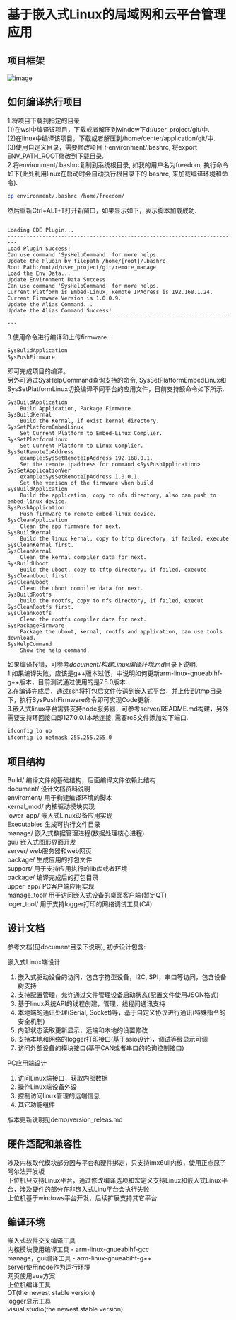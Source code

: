 # 基于嵌入式Linux的局域网和云平台管理应用

## 项目框架

![image](https://github.com/zc110747/remote_manage/document/image/firmware.jpg)

## 如何编译执行项目
1.将项目下载到指定的目录  
(1)在wsl中编译该项目，下载或者解压到window下d:/user_project/git/中.<br/>
(2)在linux中编译该项目，下载或者解压到/home/center/application/git/中.<br/>
(3)使用自定义目录，需要修改项目下environment/.bashrc, 将export ENV_PATH_ROOT修改到下载目录.<br/>
2.将environment/.bashrc复制到系统根目录, 如我的用户名为freedom, 执行命令如下(此处利用linux在启动时会自动执行根目录下的.bashrc, 来加载编译环境和命令).<br/>
```bash
cp environment/.bashrc /home/freedom/
```
然后重新Ctrl+ALT+T打开新窗口，如果显示如下，表示脚本加载成功.<br/>
```

Loading CDE Plugin...
-------------------------------------------------------------------------
Load Plugin Success!
Can use command 'SysHelpCommand' for more helps.
Update the Plugin by filepath /home/[root]/.bashrc.
Root Path:/mnt/d/user_project/git/remote_manage
Load the Env Data...
Update Environment Data Success!
Can use command 'SysHelpCommand' for more helps.
Current Platform is Embed-Linux, Remote IPAdress is 192.168.1.24.
Current Firmware Version is 1.0.0.9.
Update the Alias Command...
Update the Alias Command Success!
-------------------------------------------------------------------------
```
3.使用命令进行编译和上传firmware.<br/>
```bash
SysBulidApplication
SysPushFirmware
```
即可完成项目的编译。<br/>
另外可通过SysHelpCommand查询支持的命令, SysSetPlatformEmbedLinux和SysSetPlatformLinux切换编译不同平台的应用文件，目前支持额命令如下所示.<br/>
```
SysBuildApplication
    Build Application, Package Firmware.
SysBuildKernal
    Build the Kernal, if exist kernal directory.
SysSetPlatformEmbedLinux
    Set Current Platform to Embed-Linux Complier.
SysSetPlatformLinux
    Set Current Platform to Linux Complier.
SysSetRemoteIpAddress
    example:SysSetRemoteIpAddress 192.168.0.1.
    Set the remote ipaddress for command <SysPushApplication>
SysSetApplicationVer
    example:SysSetRemoteIpAddress 1.0.0.1.
    Set the verison of the firmware when build
SysBuildApplication
    Build the application, copy to nfs directory, also can push to embed-linux device.
SysPushApplication
    Push firmware to remote embed-linux device.
SysCleanApplication
    Clean the app firmware for next.
SysBuildKernal
    Build the linux kernal, copy to tftp directory, if failed, execute SysCleanKernal first.
SysCleanKernal
    Clean the kernal compiler data for next.
SysBuildUboot
    Build the uboot, copy to tftp directory, if failed, execute SysCleanUboot first.
SysCleanUboot
    Clean the uboot compiler data for next.
SysBuildRootfs
    build the rootfs, copy to nfs directory, if failed, execut SysCleanRootfs first.
SysCleanRootfs
    Clean the rootfs compiler data for next.
SysPackageFirmware
    Package the uboot, kernal, rootfs and application, can use tools download.
SysHelpCommand
    Show the help command.
```
如果编译报错，可参考*document/构建Linux编译环境.md*目录下说明.<br/>
1.如果编译失败，应该是g++版本过低，中说明如何更新arm-linux-gnueabihf-g++版本，目前测试通过使用的是7.5.0版本.<br/>
2.在编译完成后，通过ssh将打包后文件传送到嵌入式平台，并上传到/tmp目录下，执行SysPushFirmware命令即可实现Code更新.<br/>
3.嵌入式linux平台需要支持node服务器，可参考server/README.md构建，另外需要支持环回接口即127.0.0.1本地连接, 需要rcS文件添加如下端口.<br/>

```bash
ifconfig lo up
ifconfig lo netmask 255.255.255.0
```

## 项目结构

Build/              编译文件的基础结构，后面编译文件依赖此结构<br/>
document/           设计文档资料说明<br/>
enviroment/         用于构建编译环境的脚本<br/>
kernal_mod/         内核驱动模块实现<br/>
lower_app/          嵌入式Linux设备应用实现<br/>
    Executables     生成可执行文件目录<br/>
    manage/         嵌入式数据管理进程(数据处理核心进程)<br/>
    gui/            嵌入式图形界面开发<br/>
    server/         web服务器和web网页<br/>
package/            生成应用的打包文件<br/>
support/            用于支持应用执行的lib库或者环境<br/>
package/            编译完成后的打包目录<br/>
upper_app/          PC客户端应用实现<br/>
    manage_tool/         用于访问嵌入式设备的桌面客户端(暂定QT)<br/>
    loger_tool/     用于支持logger打印的网络调试工具(C#)<br/>

## 设计文档

参考文档(见document目录下说明), 初步设计包含:<br/>

嵌入式Linux端设计<br/>

1. 嵌入式驱动设备的访问，包含字符型设备，I2C, SPI，串口等访问，包含设备树支持<br/>
2. 支持配置管理，允许通过文件管理设备启动状态(配置文件使用JSON格式)<br/>
3. 基于linux系统API的线程创建，管理，线程间通讯支持<br/>
4. 本地端的通讯处理(Serial, Socket)等，基于自定义协议进行通讯(特殊指令的安全机制)<br/>
5. 内部状态读取更新显示，远端和本地的设置修改<br/>
6. 支持本地和网络的logger打印接口(基于asio设计)，调试等级显示可调<br/>
7. 访问外部设备的模块接口(基于CAN或者串口的轮询控制接口)<br/>

PC应用端设计<br/>

1. 访问Linux端接口，获取内部数据<br/>
2. 操作Linux端设备外设<br/>
3. 控制访问linux管理的远端信息<br/>
4. 其它功能组件<br/>

版本更新说明见demo/version_releas.md<br/>

## 硬件适配和兼容性

涉及内核取代模块部分因与平台和硬件绑定，只支持imx6ull内核，使用正点原子阿尔法开发板<br/>
下位机只支持Linux平台，通过修改编译选项和宏定义支持Linux和嵌入式Linux平台，涉及硬件的部分在非嵌入式Linu平台会执行失败<br/>
上位机基于windows平台开发，后续扩展支持其它平台<br/>

## 编译环境

嵌入式软件交叉编译工具<br/>
    内核模块使用编译工具 - arm-linux-gnueabihf-gcc<br/>
    manage，gui编译工具 - arm-linux-gnueabihf-g++<br/>
    server使用node作为运行环境<br/>
    网页使用vue方案<br/>
上位机编译工具<br/>
    QT(the newest stable version)<br/>
logger显示工具<br/>
    visual studio(the newest stable version)<br/>